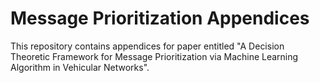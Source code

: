 # Message Prioritization Appendices

This repository contains appendices for paper entitled "A Decision Theoretic Framework for Message Prioritization via Machine Learning Algorithm in Vehicular Networks".

